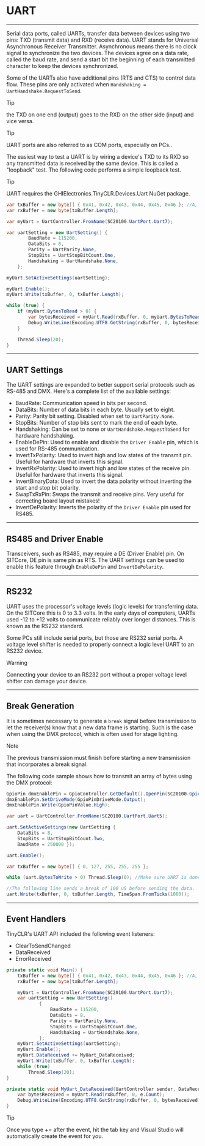 # UART 
---
Serial data ports, called UARTs, transfer data between devices using two pins: TXD (transmit data) and RXD (receive data). UART stands for Universal Asynchronous Receiver Transmitter. Asynchronous means there is no clock signal to synchronize the two devices. The devices agree on a data rate, called the baud rate, and send a start bit the beginning of each transmitted character to keep the devices synchronized.

Some of the UARTs also have additional pins (RTS and CTS) to control data flow. These pins are only activated when `Handshaking = UartHandshake.RequestToSend`.

> [!Tip]
> the TXD on one end (output) goes to the RXD on the other side (input) and vice versa.

> [!Tip]
> UART ports are also referred to as COM ports, especially on PCs..

The easiest way to test a UART is by wiring a device's TXD to its RXD so any transmitted data is received by the same device. This is called a "loopback" test. The following code performs a simple loopback test.

> [!Tip]
> UART requires the GHIElectronics.TinyCLR.Devices.Uart NuGet package.

```cs
var txBuffer = new byte[] { 0x41, 0x42, 0x43, 0x44, 0x45, 0x46 }; //A, B, C, D, E, F
var rxBuffer = new byte[txBuffer.Length];

var myUart = UartController.FromName(SC20100.UartPort.Uart7);

var uartSetting = new UartSetting() {
        BaudRate = 115200,
        DataBits = 8,
        Parity = UartParity.None,
        StopBits = UartStopBitCount.One,
        Handshaking = UartHandshake.None,
    };

myUart.SetActiveSettings(uartSetting);

myUart.Enable();
myUart.Write(txBuffer, 0, txBuffer.Length);

while (true) {
    if (myUart.BytesToRead > 0) {
        var bytesReceived = myUart.Read(rxBuffer, 0, myUart.BytesToRead);
        Debug.WriteLine(Encoding.UTF8.GetString(rxBuffer, 0, bytesReceived));
    }

    Thread.Sleep(20);
}
```

---

## UART Settings
The UART settings are expanded to better support serial protocols such as RS-485 and DMX. Here's a complete list of the available settings:
- BaudRate: Communication speed in bits per second.
- DataBits: Number of data bits in each byte. Usually set to eight.
- Parity: Parity bit setting. Disabled when set to `UartParity.None`.
- StopBits: Number of stop bits sent to mark the end of each byte.
- Handshaking: Can be set to none or `UartHandshake.RequestToSend` for hardware handshaking.
- EnableDePin: Used to enable and disable the `Driver Enable` pin, which is used for RS-485 communication.
- InvertTxPolarity: Used to invert high and low states of the transmit pin. Useful for hardware that inverts this signal.
- InvertRxPolarity: Used to invert high and low states of the receive pin. Useful for hardware that inverts this signal.
- InvertBinaryData: Used to invert the data polarity without inverting the start and stop bit polarity.
- SwapTxRxPin: Swaps the transmit and receive pins. Very useful for correcting board layout mistakes!
- InvertDePolarity: Inverts the polarity of the `Driver Enable` pin used for RS485.

---

## RS485 and Driver Enable
Transceivers, such as RS485, may require a DE (Driver Enable) pin. On SITCore, DE pin is same pin as RTS. The UART settings can be used to enable this feature through `EnableDePin` and `InvertDePolarity`.

---
## RS232
UART uses the processor's voltage levels (logic levels) for transferring data. On the SITCore this is 0 to 3.3 volts. In the early days of computers, UARTs used -12 to +12 volts to communicate reliably over longer distances. This is known as the RS232 standard.

Some PCs still include serial ports, but those are RS232 serial ports. A voltage level shifter is needed to properly connect a logic level UART to an RS232 device.

> [!Warning]
> Connecting your device to an RS232 port without a proper voltage level shifter can damage your device.

---

## Break Generation
It is sometimes necessary to generate a `break` signal before transmission to let the receiver(s) know that a new data frame is starting. Such is the case when using the DMX protocol, which is often used for stage lighting.

> [!NOTE]
> The previous transmission must finish before starting a new transmission that incorporates a break signal.

The following code sample shows how to transmit an array of bytes using the DMX protocol:
```cs
GpioPin dmxEnablePin = GpioController.GetDefault().OpenPin(SC20100.GpioPin.PA1);
dmxEnablePin.SetDriveMode(GpioPinDriveMode.Output);
dmxEnablePin.Write(GpioPinValue.High);

var uart = UartController.FromName(SC20100.UartPort.Uart5);

uart.SetActiveSettings(new UartSetting {
    DataBits = 8,
    StopBits = UartStopBitCount.Two,
    BaudRate = 250000 });

uart.Enable();

var txBuffer = new byte[] { 0, 127, 255, 255, 255 };

while (uart.BytesToWrite > 0) Thread.Sleep(0); //Make sure UART is done transmitting.

//The following line sends a break of 100 uS before sending the data.
uart.Write(txBuffer, 0, txBuffer.Length, TimeSpan.FromTicks(1000));
```

---

## Event Handlers
TinyCLR's UART API included the following event listeners:

* ClearToSendChanged
* DataReceived
* ErrorReceived

```cs
private static void Main() {
    txBuffer = new byte[] { 0x41, 0x42, 0x43, 0x44, 0x45, 0x46 }; //A, B, C, D, E, F
    rxBuffer = new byte[txBuffer.Length];

    myUart = UartController.FromName(SC20100.UartPort.Uart7);
    var uartSetting = new UartSetting()
            {
                BaudRate = 115200,
                DataBits = 8,
                Parity = UartParity.None,
                StopBits = UartStopBitCount.One,
                Handshaking = UartHandshake.None,
            };
    myUart.SetActiveSettings(uartSetting);
    myUart.Enable();
    myUart.DataReceived += MyUart_DataReceived;
    myUart.Write(txBuffer, 0, txBuffer.Length);
    while (true)
        Thread.Sleep(20);
}

private static void MyUart_DataReceived(UartController sender, DataReceivedEventArgs e) {
    var bytesReceived = myUart.Read(rxBuffer, 0, e.Count);
    Debug.WriteLine(Encoding.UTF8.GetString(rxBuffer, 0, bytesReceived));
}
```

> [!Tip] 
> Once you type += after the event, hit the tab key and Visual Studio will automatically create the event for you.

 

